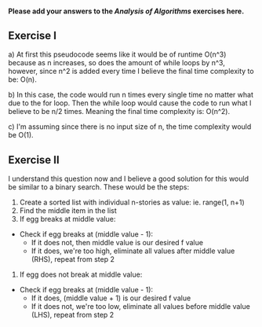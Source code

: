 #### Please add your answers to the ***Analysis of  Algorithms*** exercises here.

## Exercise I

a) At first this pseudocode seems like it would be of runtime O(n^3) because as n increases, so does the amount of while loops by n^3, however, since n^2 is added every time I believe the final time complexity to be: O(n).

b) In this case, the code would run n times every single time no matter what due to the for loop. Then the while loop would cause the code to run what I believe to be n/2 times. Meaning the final time complexity is: O(n^2).

c) I'm assuming since there is no input size of n, the time complexity would be O(1).

## Exercise II

<!-- throwing eggs off n-story building, many eggs -->
<!-- eggs only break at floor equal or greater to f -->
<!-- strategy to determine f such that dropped + broken eggs is minimized -->

I understand this question now and I believe a good solution for this would be similar to a binary search. These would be the steps:

1. Create a sorted list with individual n-stories as value: ie. range(1, n+1)
1. Find the middle item in the list
1. If egg breaks at middle value:
  * Check if egg breaks at (middle value - 1):
    * If it does not, then middle value is our desired f value
    * If it does, we're too high, eliminate all values after middle value (RHS), repeat from step 2
1. If egg does not break at middle value:
  * Check if egg breaks at (middle value - 1):
    * If it does, (middle value + 1) is our desired f value
    * If it does not, we're too low, eliminate all values before middle value (LHS), repeat from step 2